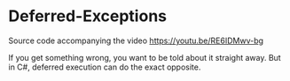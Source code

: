 # Deferred-Exceptions
Source code accompanying the video https://youtu.be/RE6IDMwv-bg

If you get something wrong, you want to be told about it straight away. But in C#, deferred execution can do the exact opposite.
